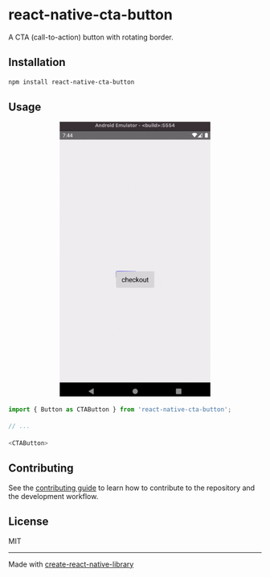 # react-native-cta-button

A CTA (call-to-action) button with rotating border.

## Installation

```sh
npm install react-native-cta-button
```

## Usage

<p align="center">
<img src="./readme_assets//Screen Recording 2025-02-13 at 7.45.14 PM.gif" width="300">
</p>

```js
import { Button as CTAButton } from 'react-native-cta-button';

// ...

<CTAButton>
```

## Contributing

See the [contributing guide](CONTRIBUTING.md) to learn how to contribute to the repository and the development workflow.

## License

MIT

---

Made with [create-react-native-library](https://github.com/callstack/react-native-builder-bob)
